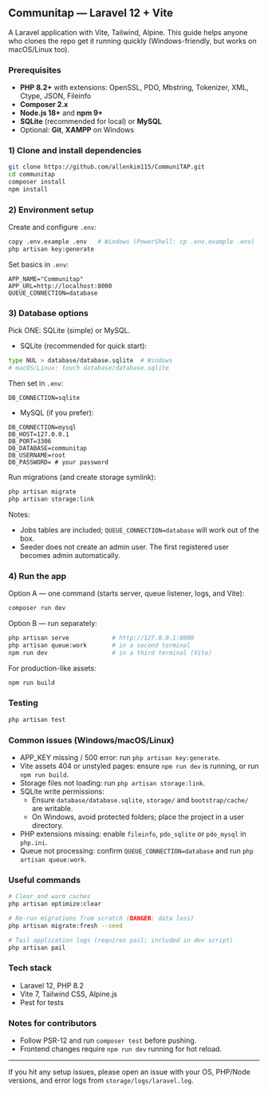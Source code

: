 ## Communitap — Laravel 12 + Vite

A Laravel application with Vite, Tailwind, Alpine. This guide helps anyone who clones the repo get it running quickly (Windows-friendly, but works on macOS/Linux too).

### Prerequisites

- **PHP 8.2+** with extensions: OpenSSL, PDO, Mbstring, Tokenizer, XML, Ctype, JSON, Fileinfo
- **Composer 2.x**
- **Node.js 18+** and **npm 9+**
- **SQLite** (recommended for local) or **MySQL**
- Optional: **Git**, **XAMPP** on Windows

### 1) Clone and install dependencies

```bash
git clone https://github.com/allenkim115/CommuniTAP.git
cd communitap
composer install
npm install
```

### 2) Environment setup

Create and configure `.env`:

```bash
copy .env.example .env   # Windows (PowerShell: cp .env.example .env)
php artisan key:generate
```

Set basics in `.env`:

```env
APP_NAME="Communitap"
APP_URL=http://localhost:8000
QUEUE_CONNECTION=database
```

### 3) Database options

Pick ONE: SQLite (simple) or MySQL.

- SQLite (recommended for quick start):

```bash
type NUL > database/database.sqlite  # Windows
# macOS/Linux: touch database/database.sqlite
```

Then set in `.env`:

```env
DB_CONNECTION=sqlite
```

- MySQL (if you prefer):

```env
DB_CONNECTION=mysql
DB_HOST=127.0.0.1
DB_PORT=3306
DB_DATABASE=communitap
DB_USERNAME=root
DB_PASSWORD= # your password
```

Run migrations (and create storage symlink):

```bash
php artisan migrate
php artisan storage:link
```

Notes:
- Jobs tables are included; `QUEUE_CONNECTION=database` will work out of the box.
- Seeder does not create an admin user. The first registered user becomes admin automatically.

### 4) Run the app

Option A — one command (starts server, queue listener, logs, and Vite):

```bash
composer run dev
```

Option B — run separately:

```bash
php artisan serve            # http://127.0.0.1:8000
php artisan queue:work       # in a second terminal
npm run dev                  # in a third terminal (Vite)
```

For production-like assets:

```bash
npm run build
```

### Testing

```bash
php artisan test
```

### Common issues (Windows/macOS/Linux)

- APP_KEY missing / 500 error: run `php artisan key:generate`.
- Vite assets 404 or unstyled pages: ensure `npm run dev` is running, or run `npm run build`.
- Storage files not loading: run `php artisan storage:link`.
- SQLite write permissions:
  - Ensure `database/database.sqlite`, `storage/` and `bootstrap/cache/` are writable.
  - On Windows, avoid protected folders; place the project in a user directory.
- PHP extensions missing: enable `fileinfo`, `pdo_sqlite` or `pdo_mysql` in `php.ini`.
- Queue not processing: confirm `QUEUE_CONNECTION=database` and run `php artisan queue:work`.

### Useful commands

```bash
# Clear and warm caches
php artisan optimize:clear

# Re-run migrations from scratch (DANGER: data loss)
php artisan migrate:fresh --seed

# Tail application logs (requires pail; included in dev script)
php artisan pail
```

### Tech stack

- Laravel 12, PHP 8.2
- Vite 7, Tailwind CSS, Alpine.js
- Pest for tests

### Notes for contributors

- Follow PSR-12 and run `composer test` before pushing.
- Frontend changes require `npm run dev` running for hot reload.

---

If you hit any setup issues, please open an issue with your OS, PHP/Node versions, and error logs from `storage/logs/laravel.log`.
